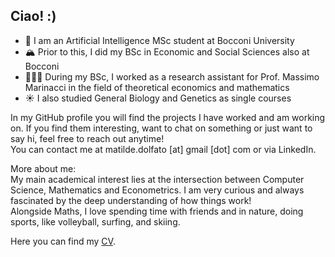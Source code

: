 ## Ciao! :)

<!--
**matildedol/matildedol** is a ✨ _special_ ✨ repository because its `README.md` (this file) appears on your GitHub profile.

Here are some ideas to get you started:

- 🔭 I’m currently working on ...
- 🌱 I’m currently learning ...
- 👯 I’m looking to collaborate on ...
- 🤔 I’m looking for help with ...
- 💬 Ask me about ...
- 📫 How to reach me: ...
- 😄 Pronouns: ...
- ⚡ Fun fact: ...
-->
- 🌊 I am an Artificial Intelligence MSc student at Bocconi University
- 🏔️ Prior to this, I did my BSc in Economic and Social Sciences also at Bocconi
- 🏄🏼‍♀️ During my BSc, I worked as a research assistant for Prof. Massimo Marinacci in the field of theoretical economics and mathematics
- ☀️ I also studied General Biology and Genetics as single courses

In my GitHub profile you will find the projects I have worked and am working on. If you find them interesting, want to chat on something or just want to say hi, feel free to reach out anytime!  
You can contact me at matilde.dolfato [at] gmail [dot] com or via LinkedIn.

More about me:  
My main academical interest lies at the intersection between Computer Science, Mathematics and Econometrics.
I am very curious and always fascinated by the deep understanding of how things work!  
Alongside Maths, I love spending time with friends and in nature, doing sports, like volleyball, surfing, and skiing.   

Here you can find my [CV](https://github.com/matildedol/matildedol/blob/main/CV_matildedol.pdf).  

